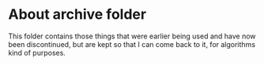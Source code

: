 # About archive folder

This folder contains those things that were earlier being used and have now been discontinued, but are kept so that I can come back to it, for algorithms kind of purposes.